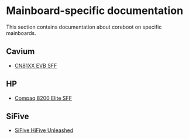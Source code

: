 # Mainboard-specific documentation

This section contains documentation about coreboot on specific mainboards.

## Cavium

- [CN81XX EVB SFF](cavium/cn8100_sff_evb.md)

## HP

- [Compaq 8200 Elite SFF](hp/compaq_8200_sff.md)

## SiFive

- [SiFive HiFive Unleashed](sifive/hifive-unleashed.md)
